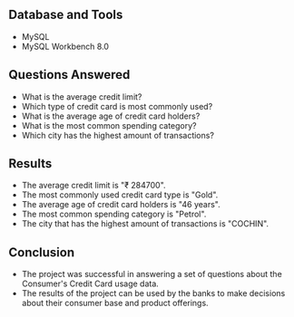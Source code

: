 ## Database and Tools

- MySQL
- MySQL Workbench 8.0

## Questions Answered

- What is the average credit limit?
- Which type of credit card is most commonly used?
- What is the average age of credit card holders?
- What is the most common spending category?
- Which city has the highest amount of transactions?

## Results

- The average credit limit is "₹ 284700".
- The most commonly used credit card type is "Gold".
- The average age of credit card holders is "46 years".
- The most common spending category is "Petrol".
- The city that has the highest amount of transactions is "COCHIN".

## Conclusion

- The project was successful in answering a set of questions about the Consumer's Credit Card usage data.
- The results of the project can be used by the banks to make decisions about their consumer base and product offerings.
